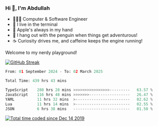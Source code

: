<h3>Hi 👋, I'm Abdullah</h3>

- 👨🏻‍💻 Computer & Software Engineer
- 🖤 I live in the terminal
- 🍎 Apple's always in my hand
- 🐧 I hang out with the penguin when things get adventurous!
- ☕ Curiosity drives me, and caffeine keeps the engine running!

Welcome to my nerdy playground!

[![GitHub Streak](https://streak-stats.demolab.com?user=al3bad&theme=transparent&date_format=j%20M%5B%20Y%5D)](https://git.io/streak-stats)

<!--START_SECTION:waka-->

```python
From: 01 September 2024 - To: 02 March 2025

Total Time: 439 hrs 43 mins

TypeScript    280 hrs 28 mins >>>>>>>>>>>>>>>>---------   63.57 %
JavaScript    116 hrs 48 mins >>>>>>>------------------   26.47 %
YAML          11 hrs 32 mins  >------------------------   02.62 %
Lua           11 hrs 14 mins  >------------------------   02.55 %
JSON          6 hrs 38 mins   -------------------------   01.50 %
```

<!--END_SECTION:waka-->

<p>
  <a href="https://wakatime.com/@ce2a2aac-0d6b-4d65-b864-8a4bcaf12967"><img src="https://wakatime.com/badge/user/ce2a2aac-0d6b-4d65-b864-8a4bcaf12967.svg" alt="Total time coded since Dec 14 2019" /></a>
</p>
